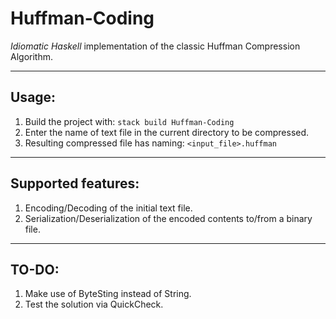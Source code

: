 # Huffman-Coding

  _Idiomatic Haskell_ implementation of the classic Huffman Compression Algorithm.
  
***

## Usage:
1. Build the project with: `stack build Huffman-Coding`
2. Enter the name of text file in the current directory to be compressed.
3. Resulting compressed file has naming: `<input_file>.huffman`

***

## Supported features:
1. Encoding/Decoding of the initial text file.
2. Serialization/Deserialization of the encoded contents to/from a binary file.

***

## TO-DO:
1. Make use of ByteSting instead of String.
2. Test the solution via QuickCheck.
 
